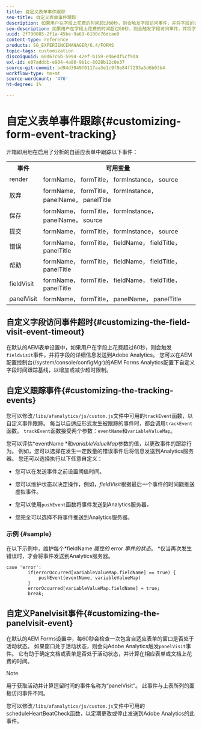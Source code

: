 ```yaml
---
title: 自定义表单事件跟踪
seo-title: 自定义表单事件跟踪
description: 如果用户在字段上花费的时间超过60秒，则会触发字段访问事件，并将字段的详细信息发送到Adobe SiteCatalyst。
seo-description: 如果用户在字段上花费的时间超过60秒，则会触发字段访问事件，并将字段的详细信息发送到Adobe SiteCatalyst。
uuid: 2f790085-2f1a-45be-9a69-6100c76dcae0
content-type: reference
products: SG_EXPERIENCEMANAGER/6.4/FORMS
topic-tags: customization
discoiquuid: 60d67c6b-5994-42ef-b159-ed6edf5cf9d4
exl-id: e07adddb-e904-4a80-9b1c-8028b12c0e37
source-git-commit: bd94d3949f0117aa3e1c9f0e84f7293a5d6b03b4
workflow-type: tm+mt
source-wordcount: '476'
ht-degree: 1%

---
```


# 自定义表单事件跟踪{#customizing-form-event-tracking}

开箱即用地在启用了分析的自适应表单中跟踪以下事件：

<table> 
 <tbody> 
  <tr> 
   <th>事件</th> 
   <th>可用变量</th> 
  </tr> 
  <tr> 
   <td>render</td> 
   <td>formName， formTitle， formInstance， source</td> 
  </tr> 
  <tr> 
   <td>放弃</td> 
   <td>formName， formTitle， formInstance， panelName， panelTitle</td> 
  </tr> 
  <tr> 
   <td>保存</td> 
   <td>formName， formTitle， formInstance， panelName， source</td> 
  </tr> 
  <tr> 
   <td>提交</td> 
   <td>formName， formTitle， formInstance， source</td> 
  </tr> 
  <tr> 
   <td>错误</td> 
   <td>formName， formTitle， fieldName， fieldTitle， panelTitle</td> 
  </tr> 
  <tr> 
   <td>帮助</td> 
   <td>formName， formTitle， fieldName， fieldTitle， panelTitle</td> 
  </tr> 
  <tr> 
   <td>fieldVisit</td> 
   <td>formName， formTitle， fieldName， fieldTitle， panelTitle<br /> </td> 
  </tr> 
  <tr> 
   <td>panelVisit</td> 
   <td>formName， formTitle， panelName， panelTitle</td> 
  </tr> 
 </tbody> 
</table>

## 自定义字段访问事件超时{#customizing-the-field-visit-event-timeout}

在默认的AEM表单设置中，如果用户在字段上花费超过60秒，则会触发`fieldvisit`事件，并将字段的详细信息发送到Adobe Analytics。 您可以在AEM配置控制台(/system/console/configMgr)的AEM Forms Analytics配置下自定义字段时间跟踪基线，以增加或减少超时限制。

## 自定义跟踪事件{#customizing-the-tracking-events}

您可以修改`/libs/afanalytics/js/custom.js`文件中可用的`trackEvent`函数，以自定义事件跟踪。 每当以自适应形式发生被跟踪的事件时，都会调用`trackEvent`函数。 `trackEvent`函数接受两个参数：`eventName`和`variableValueMap`。

您可以评估*eventName *和&#x200B;*variableValueMap*&#x200B;参数的值，以更改事件的跟踪行为。 例如，您可以选择在发生一定数量的错误事件后将信息发送到Analytics服务器。 您还可以选择执行以下任意自定义：

* 您可以在发送事件之前设置阈值时间。
* 您可以维护状态以决定操作，例如，*fieldVisit*&#x200B;根据最后一个事件的时间戳推送虚拟事件。
* 您可以使用`pushEvent`函数将事件发送到Analytics服务器&#x200B;*。*

* 您完全可以选择不将事件推送到Analytics服务器。

### 示例 {#sample}

在以下示例中，维护每个*fieldName *属性的* error *事件的状态*。 *仅当再次发生错误时，才会将事件发送到Analytics服务器。

```
case 'error':
        if(errorOccurred[variableValueMap.fieldName] == true) {
            pushEvent(eventName, variableValueMap)
        }
        errorOccurred[variableValueMap.fieldName] = true;
        break;
```

## 自定义Panelvisit事件{#customizing-the-panelvisit-event}

在默认的AEM Forms设置中，每60秒会检查一次包含自适应表单的窗口是否处于活动状态。 如果窗口处于活动状态，则会向Adobe Analytics触发`panelVisit`事件。 它有助于确定文档或表单是否处于活动状态，并计算在相应表单或文档上花费的时间。

>[!NOTE]
>
>用于获取活动并计算逗留时间的事件名称为“panelVisit”。 此事件与上表所列的面板访问事件不同。

您可以修改`/libs/afanalytics/js/custom.js`文件中可用的scheduleHeartBeatCheck函数，以定期更改或停止发送到Adobe Analytics的此事件。

